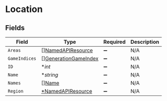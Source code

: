 # Location


## Fields

| Field                                                               | Type                                                                | Required                                                            | Description                                                         |
| ------------------------------------------------------------------- | ------------------------------------------------------------------- | ------------------------------------------------------------------- | ------------------------------------------------------------------- |
| `Areas`                                                             | [][NamedAPIResource](../../models/shared/namedapiresource.md)       | :heavy_minus_sign:                                                  | N/A                                                                 |
| `GameIndices`                                                       | [][GenerationGameIndex](../../models/shared/generationgameindex.md) | :heavy_minus_sign:                                                  | N/A                                                                 |
| `ID`                                                                | **int*                                                              | :heavy_minus_sign:                                                  | N/A                                                                 |
| `Name`                                                              | **string*                                                           | :heavy_minus_sign:                                                  | N/A                                                                 |
| `Names`                                                             | [][Name](../../models/shared/name.md)                               | :heavy_minus_sign:                                                  | N/A                                                                 |
| `Region`                                                            | [*NamedAPIResource](../../models/shared/namedapiresource.md)        | :heavy_minus_sign:                                                  | N/A                                                                 |